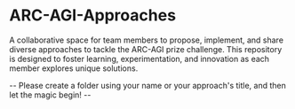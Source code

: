 # ARC-AGI-Approaches
A collaborative space for team members to propose, implement, and share diverse approaches to tackle the ARC-AGI prize challenge. This repository is designed to foster learning, experimentation, and innovation as each member explores unique solutions.

-- Please create a folder using your name or your approach's title, and then let the magic begin! --
